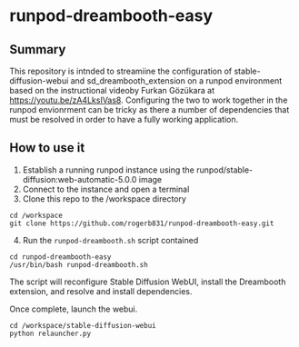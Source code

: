 # runpod-dreambooth-easy

## Summary
This repository is intnded to streamiine the configuration of stable-diffusion-webui and sd_dreambooth_extension on a runpod environment based on the instructional videoby Furkan Gözükara at https://youtu.be/zA4LksIVas8. Configuring the two to work together in the runpod envionrment can be tricky as there a number of dependencies that must be resolved in order to have a fully working application.

## How to use it

1. Establish a running runpod instance using the runpod/stable-diffusion:web-automatic-5.0.0 image
2. Connect to the instance and open a terminal
3. Clone this repo to the /workspace directory
```shell
cd /workspace
git clone https://github.com/rogerb831/runpod-dreambooth-easy.git
```
4. Run the `runpod-dreambooth.sh` script contained
```shell
cd runpod-dreambooth-easy
/usr/bin/bash runpod-dreambooth.sh
```

The script will reconfigure Stable Diffusion WebUI, install the Dreambooth extension, and resolve and install dependencies.

Once complete, launch the webui.
```shell
cd /workspace/stable-diffusion-webui
python relauncher.py
```